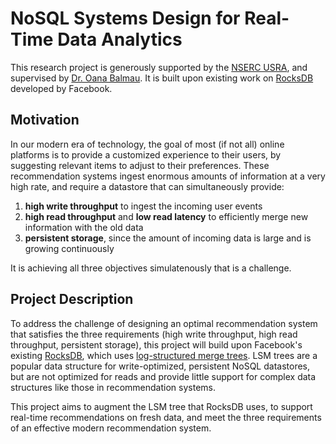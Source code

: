 # NoSQL Systems Design for Real-Time Data Analytics

This research project is generously supported by the [NSERC USRA](https://www.nserc-crsng.gc.ca/students-etudiants/ug-pc/usra-brpc_eng.asp), and supervised by [Dr. Oana Balmau](https://sites.google.com/view/oanabalmau). It is built upon existing work on [RocksDB](https://github.com/facebook/rocksdb) developed by Facebook.

## Motivation

In our modern era of technology, the goal of most (if not all) online platforms is to provide a customized experience to their users, by suggesting relevant items to adjust to their preferences. These recommendation systems ingest enormous amounts of information at a very high rate, and require a datastore that can simultaneously provide:

1. **high write throughput** to ingest the incoming user events
2. **high read throughput** and **low read latency** to efficiently merge new information with the old data
3. **persistent storage**, since the amount of incoming data is large and is growing continuously

It is achieving all three objectives simulatenously that is a challenge.

## Project Description

To address the challenge of designing an optimal recommendation system that satisfies the three requirements (high write throughput, high read throughput, persistent storage), this project will build upon Facebook's existing [RocksDB](https://github.com/facebook/rocksdb), which uses [log-structured merge trees](https://en.wikipedia.org/wiki/Log-structured_merge-tree). LSM trees are a popular data structure for write-optimized, persistent NoSQL datastores, but are not optimized for reads and provide little support for complex data structures like those in recommendation systems.

This project aims to augment the LSM tree that RocksDB uses, to support real-time recommendations on fresh data, and meet the three requirements of an effective modern recommendation system.
